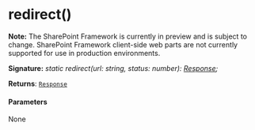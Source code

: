 # redirect()
**Note:** The SharePoint Framework is currently in preview and is subject to change. SharePoint Framework client-side web parts are not currently supported for use in production environments.





**Signature:** _static redirect(url: string, status: number): [Response](../../whatwg-fetch.api/class/response.md);_

**Returns**: [`Response`](../../whatwg-fetch.api/class/response.md)





#### Parameters
None


